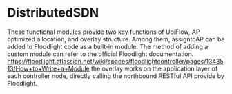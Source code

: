 # DistributedSDN
These functional modules provide two key functions of UbiFlow, AP optimized allocation, and overlay structure. 
Among them, assigntoAP can be added to Floodlight code as a built-in module. The method of adding a custom module can refer to the official Floodlight documentation. 
https://floodlight.atlassian.net/wiki/spaces/floodlightcontroller/pages/1343513/How+to+Write+a+Module
the overlay works on the application layer of each controller node, directly calling the northbound RESTful API provide by Floodlight.
